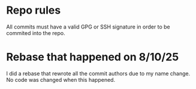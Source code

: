 # Repo rules
All commits must have a valid GPG or SSH signature in order to be commited into the repo.

# Rebase that happened on 8/10/25
I did a rebase that rewrote all the commit authors due to my name change. No code was changed when this happened.
